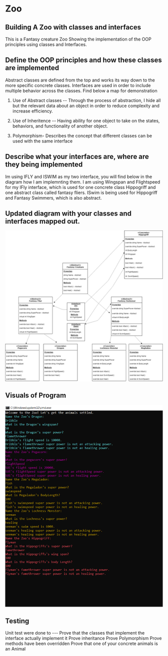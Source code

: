 # Zoo

## Building A Zoo with classes and interfaces
This is a Fantasy creature Zoo Showing the implementation of the OOP principles using classes and Interfaces.

## Define the OOP principles and how these classes are implemented
Abstract classes are defined from the top and works its way down to the more specific concrete classes. Interfaces are used in order to include multiple behavior across the classes. Find below a map for demonstration

1. Use of Abstract classes -- Through the process of abstraction, I hide all but the relevant data about an object in order to reduce complexity and increase efficiency.

2. Use of Inheritence -- Having ability for one object to take on the states, behaviors, and functionality of another object. 

3. Polymorphism- Describes the concept that different classes can be used with the same interface

## Describe what your interfaces are, where are they being implemented
Im using IFLY and ISWIM as my two interface, you will find below in the diagram how I am implemnting them. I am using Wingspan and Flightspeed for my IFly interface, which is used for one concrete class Hippogriff and one abstract class called fantasy fliers. ISwim is being used for Hippogriff and Fantasy Swimmers, which is also abstract.

## Updated diagram with your classes and interfaces mapped out.
![demo](https://github.com/Bigrig72/Zoo/blob/37e645d677ddf30dc5b04d0c49e39fbc334eccd3/Zoo.jpg)

## Visuals of Program
![Demo](https://github.com/Bigrig72/Zoo/blob/master/BuildAZoo/assets/Capture.PNG)

## Testing
Unit test were done to ---
Prove that the classes that implement the interface actually implement it
Prove inheritance
Prove Polymorphism
Prove methods have been overridden
Prove that one of your concrete animals is an Animal
